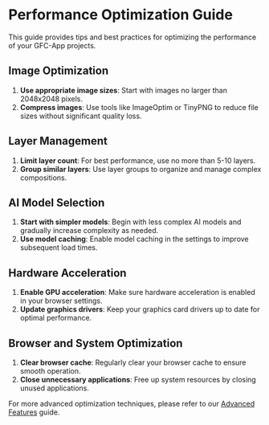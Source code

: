 # Performance Optimization Guide

This guide provides tips and best practices for optimizing the performance of your GFC-App projects.

## Image Optimization

1. **Use appropriate image sizes**: Start with images no larger than 2048x2048 pixels.
2. **Compress images**: Use tools like ImageOptim or TinyPNG to reduce file sizes without significant quality loss.

## Layer Management

1. **Limit layer count**: For best performance, use no more than 5-10 layers.
2. **Group similar layers**: Use layer groups to organize and manage complex compositions.

## AI Model Selection

1. **Start with simpler models**: Begin with less complex AI models and gradually increase complexity as needed.
2. **Use model caching**: Enable model caching in the settings to improve subsequent load times.

## Hardware Acceleration

1. **Enable GPU acceleration**: Make sure hardware acceleration is enabled in your browser settings.
2. **Update graphics drivers**: Keep your graphics card drivers up to date for optimal performance.

## Browser and System Optimization

1. **Clear browser cache**: Regularly clear your browser cache to ensure smooth operation.
2. **Close unnecessary applications**: Free up system resources by closing unused applications.

For more advanced optimization techniques, please refer to our [Advanced Features](Advanced-Features.md) guide.
